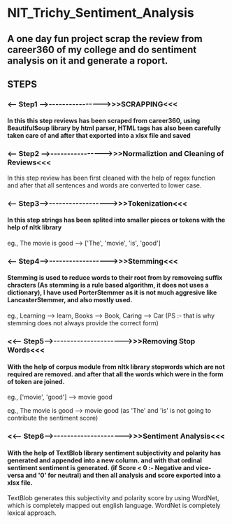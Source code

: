 # NIT_Trichy_Sentiment_Analysis
## A one day fun project scrap the review from career360 of my college and do sentiment analysis on it and generate a roport.

## STEPS

### <-- Step1 -->---------------->>>SCRAPPING<<<
#### In this this step reviews has been scraped from career360, using BeautifulSoup library by html parser, HTML tags has also been carefully taken care of and after that exported into a xlsx file and saved

### <-- Step2 -->---------------->>>Normaliztion and Cleaning of Reviews<<<

In this step review has been first cleaned with the help of regex function and after that all sentences and words are converted to lower case.

### <-- Step3-->------------------>>>Tokenization<<<

#### In this step strings has been splited into smaller pieces or tokens with the help of nltk library

eg., The movie is good --> ['The', 'movie', 'is', 'good']

### <-- Step4-->------------------>>>Stemming<<<

#### Stemming is used to reduce words to their root from by removeing suffix chracters (As stemming is a rule based algorithm, it does not uses a dictionary), I have used PorterStemmer as it is not much aggresive like LancasterStemmer, and also mostly used.

eg., Learning --> learn,  Books --> Book, Caring --> Car (PS :- that is why stemming does not always provide the correct form)

### <<-- Step5-->--------------------->>>Removing Stop Words<<<
  
#### With the help of corpus module from nltk library stopwords which are not required are removed. and after that all the words which were in the form of token are joined.

eg., ['movie', 'good'] --> movie good

eg., The movie is good --> movie good (as 'The' and 'is' is not going to contribute the sentiment score)

### <<-- Step6-->--------------------->>>Sentiment Analysis<<<

#### With the help of TextBlob library sentiment subjectivity and polarity has generated and appended into a new column. and with that ordinal sentiment sentiment is generated. (if Score < 0 :- Negative and vice-versa and '0' for neutral) and then all analysis and score exported into a xlsx  file.

TextBlob generates this subjectivity and polarity score by using WordNet, which is completely mapped out english language. WordNet is completely lexical approach.
                                                            
                                                     


